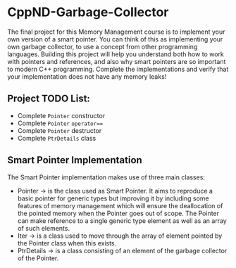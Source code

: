 # CppND-Garbage-Collector
The final project for this Memory Management course is to implement your own version of a smart pointer. You can think of this as implementing your own garbage collector, to use a concept from other programming languages. Building this project will help you understand both how to work with pointers and references, and also why smart pointers are so important to modern C++ programming. Complete the implementations and verify that your implementation does not have any memory leaks!

## Project TODO List:
- Complete `Pointer` constructor
- Complete `Pointer` `operator==`
- Complete `Pointer` destructor
- Complete `PtrDetails` class

## Smart Pointer Implementation
The Smart Pointer implementation makes use of three main classes:
* Pointer -> is the class used as Smart Pointer. It aims to reproduce a basic pointer for generic types but improving it by including some features of memory management which will ensure the deallocation of the pointed memory when the Pointer goes out of scope. The Pointer can make reference to a single generic type element as well as an array of such elements.
* Iter -> is a class used to move through the array of element pointed by the Pointer class when this exists.
* PtrDetails -> is a class consisting of an element of the garbage collector of the Pointer.
